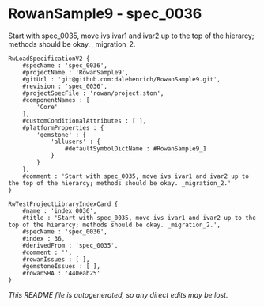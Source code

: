 # RowanSample9 - spec_0036
Start with spec_0035, move ivs ivar1 and ivar2 up to the top of the hierarcy; methods should be okay. _migration_2.
```
RwLoadSpecificationV2 {
	#specName : 'spec_0036',
	#projectName : 'RowanSample9',
	#gitUrl : 'git@github.com:dalehenrich/RowanSample9.git',
	#revision : 'spec_0036',
	#projectSpecFile : 'rowan/project.ston',
	#componentNames : [
		'Core'
	],
	#customConditionalAttributes : [ ],
	#platformProperties : {
		'gemstone' : {
			'allusers' : {
				#defaultSymbolDictName : #RowanSample9_1
			}
		}
	},
	#comment : 'Start with spec_0035, move ivs ivar1 and ivar2 up to the top of the hierarcy; methods should be okay. _migration_2.'
}

RwTestProjectLibraryIndexCard {
	#name : 'index_0036',
	#title : 'Start with spec_0035, move ivs ivar1 and ivar2 up to the top of the hierarcy; methods should be okay. _migration_2.',
	#specName : 'spec_0036',
	#index : 36,
	#derivedFrom : 'spec_0035',
	#comment : '',
	#rowanIssues : [ ],
	#gemstoneIssues : [ ],
	#rowanSHA : '440eab25'
}
```

*This README file is autogenerated, so any direct edits may be lost.*
